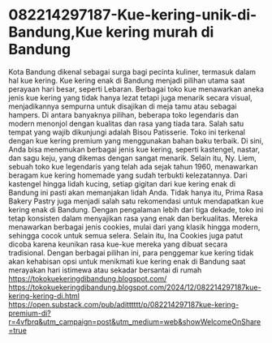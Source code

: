# 082214297187-Kue-kering-unik-di-Bandung,Kue kering murah di Bandung

Kota Bandung dikenal sebagai surga bagi pecinta kuliner, termasuk dalam hal kue kering. Kue kering enak di Bandung menjadi pilihan utama saat perayaan hari besar, seperti Lebaran. Berbagai toko kue menawarkan aneka jenis kue kering yang tidak hanya lezat tetapi juga menarik secara visual, menjadikannya sempurna untuk disajikan di meja tamu atau sebagai hampers. Di antara banyaknya pilihan, beberapa toko legendaris dan modern menonjol dengan kualitas dan rasa yang tiada tara. Salah satu tempat yang wajib dikunjungi adalah Bisou Patisserie. Toko ini terkenal dengan kue kering premium yang menggunakan bahan baku terbaik. Di sini, Anda bisa menemukan berbagai jenis kue kering, seperti kastengel, nastar, dan sagu keju, yang dikemas dengan sangat menarik. Selain itu, Ny. Liem, sebuah toko kue legendaris yang telah ada sejak tahun 1960, menawarkan beragam kue kering homemade yang sudah terbukti kelezatannya. Dari kastengel hingga lidah kucing, setiap gigitan dari kue kering enak di Bandung ini pasti akan memanjakan lidah Anda. Tidak hanya itu, Prima Rasa Bakery Pastry juga menjadi salah satu rekomendasi untuk mendapatkan kue kering enak di Bandung. Dengan pengalaman lebih dari tiga dekade, toko ini tetap konsisten dalam menyajikan rasa yang enak dan berkualitas. Mereka menawarkan berbagai jenis cookies, mulai dari yang klasik hingga modern, sehingga cocok untuk semua selera. Selain itu, Ina Cookies juga patut dicoba karena keunikan rasa kue-kue mereka yang dibuat secara tradisional. Dengan berbagai pilihan ini, para penggemar kue kering tidak akan kehabisan opsi untuk menikmati kue kering enak di Bandung saat merayakan hari istimewa atau sekadar bersantai di rumah
https://tokokuekeringdibandung.blogspot.com/
https://tokokuekeringdibandung.blogspot.com/2024/12/082214297187kue-kering-kering-di.html
https://open.substack.com/pub/aditttttt/p/082214297187kue-kering-premium-di?r=4vfbrq&utm_campaign=post&utm_medium=web&showWelcomeOnShare=true
